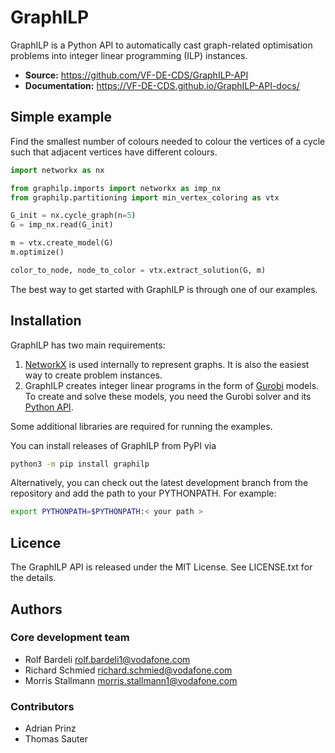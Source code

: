 GraphILP
========

GraphILP is a Python API to automatically cast graph-related optimisation problems into integer linear programming (ILP) instances.

* **Source:** https://github.com/VF-DE-CDS/GraphILP-API
* **Documentation:** https://VF-DE-CDS.github.io/GraphILP-API-docs/

Simple example
--------------

Find the smallest number of colours needed to colour the vertices of a cycle such that adjacent vertices have different colours.

```python
import networkx as nx

from graphilp.imports import networkx as imp_nx
from graphilp.partitioning import min_vertex_coloring as vtx

G_init = nx.cycle_graph(n=5)
G = imp_nx.read(G_init)

m = vtx.create_model(G)
m.optimize()

color_to_node, node_to_color = vtx.extract_solution(G, m)
```

The best way to get started with GraphILP is through one of our examples.

Installation
------------

GraphILP has two main requirements: 

1. [NetworkX](https://networkx.org) is used internally to represent graphs. It is also the easiest way to create problem instances.
2. GraphILP creates integer linear programs in the form of [Gurobi](https://www.gurobi.com) models. To create and solve these models, you need the Gurobi solver and its [Python API](https://www.gurobi.com/documentation/9.1/quickstart_mac/cs_using_pip_to_install_gr.html).

Some additional libraries are required for running the examples.

You can install releases of GraphILP from PyPI via

```bash
python3 -m pip install graphilp
```

Alternatively, you can check out the latest development branch from the repository and add the path to your PYTHONPATH.
For example:

```bash
export PYTHONPATH=$PYTHONPATH:< your path >
```

Licence
-------

The GraphILP API is released under the MIT License. See LICENSE.txt for the details.

Authors
-------

### Core development team

* Rolf Bardeli <rolf.bardeli1@vodafone.com>
* Richard Schmied <richard.schmied@vodafone.com>
* Morris Stallmann <morris.stallmann1@vodafone.com>

### Contributors

* Adrian Prinz
* Thomas Sauter
